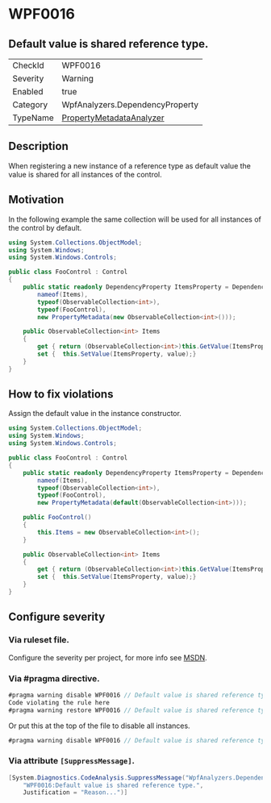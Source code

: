 # WPF0016
## Default value is shared reference type.

<!-- start generated table -->
<table>
<tr>
  <td>CheckId</td>
  <td>WPF0016</td>
</tr>
<tr>
  <td>Severity</td>
  <td>Warning</td>
</tr>
<tr>
  <td>Enabled</td>
  <td>true</td>
</tr>
<tr>
  <td>Category</td>
  <td>WpfAnalyzers.DependencyProperty</td>
</tr>
<tr>
  <td>TypeName</td>
  <td><a href="https://github.com/DotNetAnalyzers/WpfAnalyzers/blob/master/WpfAnalyzers.Analyzers/PropertyMetadataAnalyzer.cs">PropertyMetadataAnalyzer</a></td>
</tr>
</table>
<!-- end generated table -->

## Description

When registering a new instance of a reference type as default value the value is shared for all instances of the control.

## Motivation

In the following example the same collection will be used for all instances of the control by default.

```C#
using System.Collections.ObjectModel;
using System.Windows;
using System.Windows.Controls;

public class FooControl : Control
{
    public static readonly DependencyProperty ItemsProperty = DependencyProperty.Register(
        nameof(Items),
        typeof(ObservableCollection<int>),
        typeof(FooControl),
        new PropertyMetadata(new ObservableCollection<int>()));

    public ObservableCollection<int> Items
    {
        get { return (ObservableCollection<int>)this.GetValue(ItemsProperty); }
        set {  this.SetValue(ItemsProperty, value);}
    }
}
```

## How to fix violations

Assign the default value in the instance constructor.

```C#
using System.Collections.ObjectModel;
using System.Windows;
using System.Windows.Controls;

public class FooControl : Control
{
    public static readonly DependencyProperty ItemsProperty = DependencyProperty.Register(
        nameof(Items),
        typeof(ObservableCollection<int>),
        typeof(FooControl),
        new PropertyMetadata(default(ObservableCollection<int>)));

    public FooControl()
    {
        this.Items = new ObservableCollection<int>();
    }

    public ObservableCollection<int> Items
    {
        get { return (ObservableCollection<int>)this.GetValue(ItemsProperty); }
        set {  this.SetValue(ItemsProperty, value);}
    }
}
```

<!-- start generated config severity -->
## Configure severity

### Via ruleset file.

Configure the severity per project, for more info see [MSDN](https://msdn.microsoft.com/en-us/library/dd264949.aspx).

### Via #pragma directive.
```C#
#pragma warning disable WPF0016 // Default value is shared reference type.
Code violating the rule here
#pragma warning restore WPF0016 // Default value is shared reference type.
```

Or put this at the top of the file to disable all instances.
```C#
#pragma warning disable WPF0016 // Default value is shared reference type.
```

### Via attribute `[SuppressMessage]`.

```C#
[System.Diagnostics.CodeAnalysis.SuppressMessage("WpfAnalyzers.DependencyProperty", 
    "WPF0016:Default value is shared reference type.", 
    Justification = "Reason...")]
```
<!-- end generated config severity -->